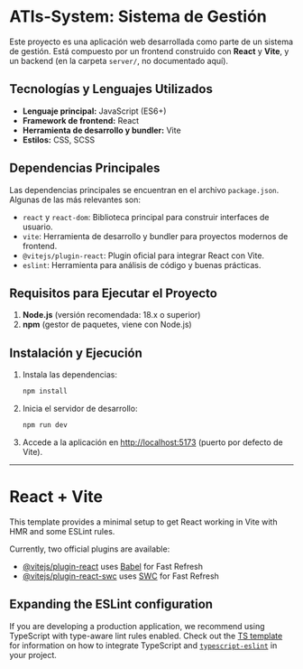 # ATIs-System: Sistema de Gestión

Este proyecto es una aplicación web desarrollada como parte de un sistema de gestión. Está compuesto por un frontend construido con **React** y **Vite**, y un backend (en la carpeta `server/`, no documentado aquí).

## Tecnologías y Lenguajes Utilizados

- **Lenguaje principal:** JavaScript (ES6+)
- **Framework de frontend:** React
- **Herramienta de desarrollo y bundler:** Vite
- **Estilos:** CSS, SCSS

## Dependencias Principales

Las dependencias principales se encuentran en el archivo `package.json`. Algunas de las más relevantes son:

- `react` y `react-dom`: Biblioteca principal para construir interfaces de usuario.
- `vite`: Herramienta de desarrollo y bundler para proyectos modernos de frontend.
- `@vitejs/plugin-react`: Plugin oficial para integrar React con Vite.
- `eslint`: Herramienta para análisis de código y buenas prácticas.

## Requisitos para Ejecutar el Proyecto

1. **Node.js** (versión recomendada: 18.x o superior)
2. **npm** (gestor de paquetes, viene con Node.js)

## Instalación y Ejecución

1. Instala las dependencias:
   ```bash
   npm install
   ```
2. Inicia el servidor de desarrollo:
   ```bash
   npm run dev
   ```
3. Accede a la aplicación en [http://localhost:5173](http://localhost:5173) (puerto por defecto de Vite).

---

# React + Vite

This template provides a minimal setup to get React working in Vite with HMR and some ESLint rules.

Currently, two official plugins are available:

- [@vitejs/plugin-react](https://github.com/vitejs/vite-plugin-react/blob/main/packages/plugin-react) uses [Babel](https://babeljs.io/) for Fast Refresh
- [@vitejs/plugin-react-swc](https://github.com/vitejs/vite-plugin-react/blob/main/packages/plugin-react-swc) uses [SWC](https://swc.rs/) for Fast Refresh

## Expanding the ESLint configuration

If you are developing a production application, we recommend using TypeScript with type-aware lint rules enabled. Check out the [TS template](https://github.com/vitejs/vite/tree/main/packages/create-vite/template-react-ts) for information on how to integrate TypeScript and [`typescript-eslint`](https://typescript-eslint.io) in your project.


